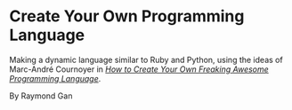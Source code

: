 # Create Your Own Programming Language

Making a dynamic language similar to Ruby and Python, using the ideas of Marc-André Cournoyer in [*How to Create Your Own Freaking Awesome Programming Language*](http://createyourproglang.com).

By Raymond Gan
